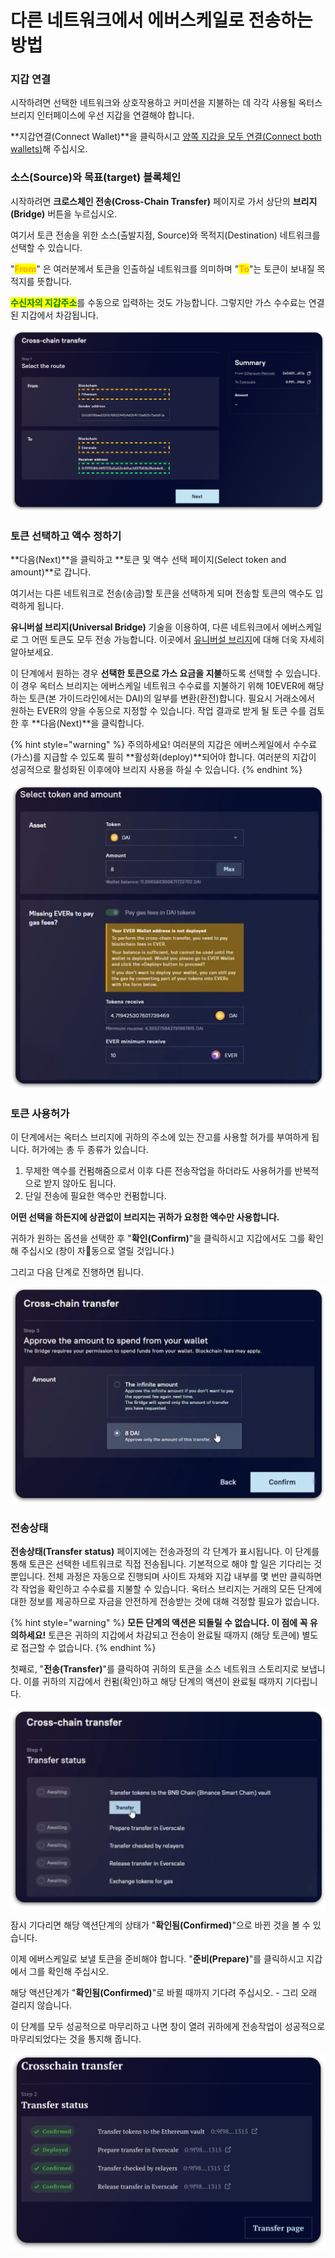 # 다른 네트워크에서 에버스케일로 전송하는 방법

### 지갑 연결

시작하려면 선택한 네트워크와 상호작용하고 커미션을 지불하는 데 각각 사용될 옥터스 브리지 인터페이스에 우선 지갑을 연결해야 합니다.

**지갑연결(Connect Wallet)**을 클릭하시고 [양쪽 지갑을 모두 연결(Connect both wallets)](../../../getting-started/how-to-connect-wallets.md#connect-wallets)해 주십시오.

### 소스(Source)와 목표(target) 블록체인&#x20;

시작하려면 **크로스체인 전송(Cross-Chain Transfer)** 페이지로 가서 상단의 **브리지(Bridge)** 버튼을 누르십시오.&#x20;

여기서 토큰 전송을 위한 소스(출발지점, Source)와 목적지(Destination) 네트워크를 선택할 수 있습니다.

"<mark style="color:orange;">**From**</mark>" 은 여러분께서 토큰을 인출하실 네트워크를 의미하며 "<mark style="color:orange;">**To**</mark>"는 토큰이 보내질 목적지를 뜻합니다.&#x20;

<mark style="color:green;">**수신자의 지갑주소**</mark>를 수동으로 입력하는 것도 가능합니다. 그렇지만 가스 수수료는 연결된 지갑에서 차감됩니다.

![](<../../../.gitbook/assets/image (5).png>)

### 토큰 선택하고 액수 정하기

**다음(Next)**을 클릭하고 **토큰 및 액수 선택 페이지(Select token and amount)**로 갑니다.

여기서는 다른 네트워크로 전송(송금)할 토큰을 선택하게 되며 전송할 토큰의 액수도 입력하게 됩니다.&#x20;

**유니버설 브리지(Universal Bridge)** 기술을 이용하여, 다른 네트워크에서 에버스케일로 그 어떤 토큰도 모두 전송 가능합니다. 이곳에서 [유니버설 브리지](../../concepts/universal-bridge.md)에 대해 더욱 자세히 알아보세요.

이 단계에서 원하는 경우 **선택한 토큰으로 가스 요금을 지불**하도록 선택할 수 있습니다. 이 경우 옥터스 브리지는 에버스케일 네트워크 수수료를 지불하기 위해 10EVER에 해당하는 토큰(본 가이드라인에서는 DAI)의 일부를 변환(환전)합니다. 필요시 거래소에서 원하는 EVER의 양을 수동으로 지정할 수 있습니다. 작업 결과로 받게 될 토큰 수를 검토한 후 **다음(Next)**을 클릭합니다.

{% hint style="warning" %}
주의하세요! 여러분의 지갑은 에버스케일에서 수수료(가스)를 지급할 수 있도록 필히 **활성화(deploy)**되어야 합니다. 여러분의 지갑이 성공적으로 활성화된 이후에야 브리지 사용을 하실 수 있습니다.&#x20;
{% endhint %}

![](<../../../.gitbook/assets/image (55).png>)

### 토큰 사용허가

이 단계에서는 옥터스 브리지에 귀하의 주소에 있는 잔고를 사용할 허가를 부여하게 됩니다. 허가에는 총 두 종류가 있습니다.

1. 무제한 액수를 컨펌해줌으로서 이후 다른 전송작업을 하더라도 사용허가를 반복적으로 받지 않아도 됩니다.&#x20;
2. 단일 전송에 필요한 액수만 컨펌합니다.

**어떤 선택을 하든지에 상관없이 브리지는 귀하가 요청한 액수만 사용합니다.**

귀하가 원하는 옵션을 선택한 후 "**확인(Confirm)**"을 클릭하시고 지갑에서도 그를 확인해 주십시오 (창이 자동으로 열릴 것입니다.)

그리고 다음 단계로 진행하면 됩니다. &#x20;

![](<../../../.gitbook/assets/image (12).png>)

### 전송상태

**전송상태(Transfer status)** 페이지에는 전송과정의 각 단계가 표시됩니다. 이 단계를 통해 토큰은 선택한 네트워크로 직접 전송됩니다. 기본적으로 해야 할 일은 기다리는 것뿐입니다. 전체 과정은 자동으로 진행되며 사이트 자체와 지갑 내부를 몇 번만 클릭하면 각 작업을 확인하고 수수료를 지불할 수 있습니다. 옥터스 브리지는 거래의 모든 단계에 대한 정보를 제공하므로 자금을 안전하게 전송받는 것에 대해 걱정할 필요가 없습니다.

{% hint style="warning" %}
**모든 단계의 액션은 되돌릴 수 없습니다. 이 점에 꼭 유의하세요!** 토큰은 귀하의 지갑에서 차감되고 전송이 완료될 때까지 (해당 토큰에) 별도로 접근할 수 없습니다.
{% endhint %}

첫째로, "**전송(Transfer)**"를 클릭하여 귀하의 토큰을 소스 네트워크 스토리지로 보냅니다. 이를 귀하의 지갑에서 컨펌(확인)하고 해당 단계의 액션이 완료될 때까지 기다립니다.&#x20;

![](<../../../.gitbook/assets/image (20).png>)

잠시 기다리면 해당 액션단계의 상태가 "**확인됨(Confirmed)**"으로 바뀐 것을 볼 수 있습니다.&#x20;

이제 에버스케일로 보낼 토큰을 준비해야 합니다. "**준비(Prepare)**"를 클릭하시고 지갑에서 그를 확인해 주십시오.

해당 액션단계가 "**확인됨(Confirmed)**"로 바뀔 때까지 기다려 주십시오. - 그리 오래 걸리지 않습니다.&#x20;

이 단계를 모두 성공적으로 마무리하고 나면 창이 열려 귀하에게 전송작업이 성공적으로 마무리되었다는 것을 통지해 줍니다.&#x20;

![](<../../../.gitbook/assets/image (21).png>)
